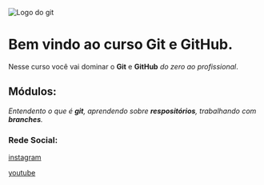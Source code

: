 ![Logo do git](https://sujeitoprogramador.com/wp-content/uploads/2021/04/gitimage.png)
# Bem vindo ao curso Git e GitHub.

Nesse curso você vai dominar o **Git** e **GitHub** _do zero ao profissional_.

## Módulos:
_Entendento o que é **git**, aprendendo sobre **respositórios**, trabalhando com **branches**._

### Rede Social:
[instagram](https://www.instagram.com/vini_kirsten/)

[youtube](https://www.youtube.com/)
